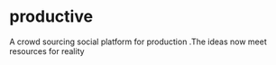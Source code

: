 # productive
A crowd sourcing social platform for production .The ideas now meet resources for reality
